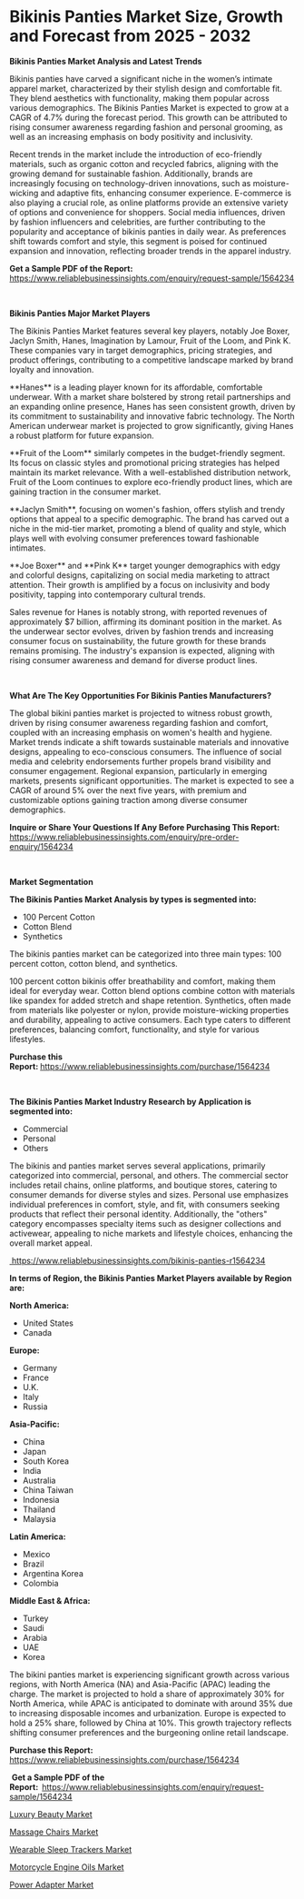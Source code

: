 <p><h1>Bikinis Panties Market Size, Growth and Forecast from 2025 - 2032</h1></p><p><strong>Bikinis Panties Market Analysis and Latest Trends</strong></p>
<p><p>Bikinis panties have carved a significant niche in the women’s intimate apparel market, characterized by their stylish design and comfortable fit. They blend aesthetics with functionality, making them popular across various demographics. The Bikinis Panties Market is expected to grow at a CAGR of 4.7% during the forecast period. This growth can be attributed to rising consumer awareness regarding fashion and personal grooming, as well as an increasing emphasis on body positivity and inclusivity.</p><p>Recent trends in the market include the introduction of eco-friendly materials, such as organic cotton and recycled fabrics, aligning with the growing demand for sustainable fashion. Additionally, brands are increasingly focusing on technology-driven innovations, such as moisture-wicking and adaptive fits, enhancing consumer experience. E-commerce is also playing a crucial role, as online platforms provide an extensive variety of options and convenience for shoppers. Social media influences, driven by fashion influencers and celebrities, are further contributing to the popularity and acceptance of bikinis panties in daily wear. As preferences shift towards comfort and style, this segment is poised for continued expansion and innovation, reflecting broader trends in the apparel industry.</p></p>
<p><strong>Get a Sample PDF of the Report:&nbsp;</strong> <a href="https://www.reliablebusinessinsights.com/enquiry/request-sample/1564234?utm_campaign=60&utm_medium=2&utm_source=Github&utm_content=ia&utm_term=04042025&utm_id=bikinis-panties">https://www.reliablebusinessinsights.com/enquiry/request-sample/1564234</a></p>
<p>&nbsp;</p>
<p><strong>Bikinis Panties Major Market Players</strong></p>
<p><p>The Bikinis Panties Market features several key players, notably Joe Boxer, Jaclyn Smith, Hanes, Imagination by Lamour, Fruit of the Loom, and Pink K. These companies vary in target demographics, pricing strategies, and product offerings, contributing to a competitive landscape marked by brand loyalty and innovation.</p><p>**Hanes** is a leading player known for its affordable, comfortable underwear. With a market share bolstered by strong retail partnerships and an expanding online presence, Hanes has seen consistent growth, driven by its commitment to sustainability and innovative fabric technology. The North American underwear market is projected to grow significantly, giving Hanes a robust platform for future expansion.</p><p>**Fruit of the Loom** similarly competes in the budget-friendly segment. Its focus on classic styles and promotional pricing strategies has helped maintain its market relevance. With a well-established distribution network, Fruit of the Loom continues to explore eco-friendly product lines, which are gaining traction in the consumer market.</p><p>**Jaclyn Smith**, focusing on women's fashion, offers stylish and trendy options that appeal to a specific demographic. The brand has carved out a niche in the mid-tier market, promoting a blend of quality and style, which plays well with evolving consumer preferences toward fashionable intimates.</p><p>**Joe Boxer** and **Pink K** target younger demographics with edgy and colorful designs, capitalizing on social media marketing to attract attention. Their growth is amplified by a focus on inclusivity and body positivity, tapping into contemporary cultural trends. </p><p>Sales revenue for Hanes is notably strong, with reported revenues of approximately $7 billion, affirming its dominant position in the market. As the underwear sector evolves, driven by fashion trends and increasing consumer focus on sustainability, the future growth for these brands remains promising. The industry's expansion is expected, aligning with rising consumer awareness and demand for diverse product lines.</p></p>
<p>&nbsp;</p>
<p><strong>What Are The Key Opportunities For Bikinis Panties Manufacturers?</strong></p>
<p><p>The global bikini panties market is projected to witness robust growth, driven by rising consumer awareness regarding fashion and comfort, coupled with an increasing emphasis on women's health and hygiene. Market trends indicate a shift towards sustainable materials and innovative designs, appealing to eco-conscious consumers. The influence of social media and celebrity endorsements further propels brand visibility and consumer engagement. Regional expansion, particularly in emerging markets, presents significant opportunities. The market is expected to see a CAGR of around 5% over the next five years, with premium and customizable options gaining traction among diverse consumer demographics.</p></p>
<p><strong>Inquire or Share Your Questions If Any Before Purchasing This Report:</strong> <a href="https://www.reliablebusinessinsights.com/enquiry/pre-order-enquiry/1564234?utm_campaign=60&utm_medium=2&utm_source=Github&utm_content=ia&utm_term=04042025&utm_id=bikinis-panties">https://www.reliablebusinessinsights.com/enquiry/pre-order-enquiry/1564234</a></p>
<p>&nbsp;</p>
<p><strong>Market Segmentation</strong></p>
<p><strong>The Bikinis Panties Market Analysis by types is segmented into:</strong></p>
<p><ul><li>100 Percent Cotton</li><li>Cotton Blend</li><li>Synthetics</li></ul></p>
<p><p>The bikinis panties market can be categorized into three main types: 100 percent cotton, cotton blend, and synthetics. </p><p>100 percent cotton bikinis offer breathability and comfort, making them ideal for everyday wear. Cotton blend options combine cotton with materials like spandex for added stretch and shape retention. Synthetics, often made from materials like polyester or nylon, provide moisture-wicking properties and durability, appealing to active consumers. Each type caters to different preferences, balancing comfort, functionality, and style for various lifestyles.</p></p>
<p><strong>Purchase this Report:&nbsp;</strong><a href="https://www.reliablebusinessinsights.com/purchase/1564234?utm_campaign=60&utm_medium=2&utm_source=Github&utm_content=ia&utm_term=04042025&utm_id=bikinis-panties">https://www.reliablebusinessinsights.com/purchase/1564234</a></p>
<p>&nbsp;</p>
<p><strong>The Bikinis Panties Market Industry Research by Application is segmented into:</strong></p>
<p><ul><li>Commercial</li><li>Personal</li><li>Others</li></ul></p>
<p><p>The bikinis and panties market serves several applications, primarily categorized into commercial, personal, and others. The commercial sector includes retail chains, online platforms, and boutique stores, catering to consumer demands for diverse styles and sizes. Personal use emphasizes individual preferences in comfort, style, and fit, with consumers seeking products that reflect their personal identity. Additionally, the "others" category encompasses specialty items such as designer collections and activewear, appealing to niche markets and lifestyle choices, enhancing the overall market appeal.</p></p>
<p><a href="https://www.reliablebusinessinsights.com/bikinis-panties-r1564234?utm_campaign=60&utm_medium=2&utm_source=Github&utm_content=ia&utm_term=04042025&utm_id=bikinis-panties">&nbsp;https://www.reliablebusinessinsights.com/bikinis-panties-r1564234</a></p>
<p><strong>In terms of Region, the Bikinis Panties Market Players available by Region are:</strong></p>
<p>
    <p> <strong> North America: </strong>
        <ul>
            <li>United States</li>
            <li>Canada</li>
        </ul>
        </p> 
    <p> <strong> Europe: </strong>
        <ul>
            <li>Germany</li>
            <li>France</li>
            <li>U.K.</li>
            <li>Italy</li>
            <li>Russia</li>
        </ul>
        </p> 
    <p> <strong> Asia-Pacific: </strong>
        <ul>
            <li>China</li>
            <li>Japan</li>
            <li>South Korea</li>
            <li>India</li>
            <li>Australia</li>
            <li>China Taiwan</li>
            <li>Indonesia</li>
            <li>Thailand</li>
            <li>Malaysia</li>
        </ul>
        </p> 
    <p> <strong> Latin America: </strong>
        <ul>
            <li>Mexico</li>
            <li>Brazil</li>
            <li>Argentina Korea</li>
            <li>Colombia</li>
        </ul>
        </p> 
    <p> <strong> Middle East & Africa: </strong>
        <ul>
            <li>Turkey</li>
            <li>Saudi</li>
            <li>Arabia</li>
            <li>UAE</li>
            <li>Korea</li>
        </ul>
    </p>
    </p>
<p><p>The bikini panties market is experiencing significant growth across various regions, with North America (NA) and Asia-Pacific (APAC) leading the charge. The market is projected to hold a share of approximately 30% for North America, while APAC is anticipated to dominate with around 35% due to increasing disposable incomes and urbanization. Europe is expected to hold a 25% share, followed by China at 10%. This growth trajectory reflects shifting consumer preferences and the burgeoning online retail landscape.</p></p>
<p><strong>Purchase this Report: </strong><a href="https://www.reliablebusinessinsights.com/purchase/1564234?utm_campaign=60&utm_medium=2&utm_source=Github&utm_content=ia&utm_term=04042025&utm_id=bikinis-panties">https://www.reliablebusinessinsights.com/purchase/1564234</a></p>
<p>&nbsp;<strong>Get a Sample PDF of the Report:&nbsp;&nbsp;</strong><a href="https://www.reliablebusinessinsights.com/enquiry/request-sample/1564234?utm_campaign=60&utm_medium=2&utm_source=Github&utm_content=ia&utm_term=04042025&utm_id=bikinis-panties">https://www.reliablebusinessinsights.com/enquiry/request-sample/1564234</a></p>
<p><strong></strong></p>
<p><p><a href="https://github.com/mynaoanes/Market-Research-Report-List-1/blob/main/luxury-beauty-market.md?utm_campaign=60&utm_medium=2&utm_source=Github&utm_content=ia&utm_term=04042025&utm_id=bikinis-panties">Luxury Beauty Market</a></p><p><a href="https://github.com/borknyberg/Market-Research-Report-List-1/blob/main/massage-chairs-market.md?utm_campaign=60&utm_medium=2&utm_source=Github&utm_content=ia&utm_term=04042025&utm_id=bikinis-panties">Massage Chairs Market</a></p><p><a href="https://github.com/coricnzati/Market-Research-Report-List-1/blob/main/wearable-sleep-trackers-market.md?utm_campaign=60&utm_medium=2&utm_source=Github&utm_content=ia&utm_term=04042025&utm_id=bikinis-panties">Wearable Sleep Trackers Market</a></p><p><a href="https://github.com/puhakhommabh/Market-Research-Report-List-1/blob/main/motorcycle-engine-oils-market.md?utm_campaign=60&utm_medium=2&utm_source=Github&utm_content=ia&utm_term=04042025&utm_id=bikinis-panties">Motorcycle Engine Oils Market</a></p><p><a href="https://github.com/alrogikrosa/Market-Research-Report-List-1/blob/main/power-adapter-market.md?utm_campaign=60&utm_medium=2&utm_source=Github&utm_content=ia&utm_term=04042025&utm_id=bikinis-panties">Power Adapter Market</a></p></p>